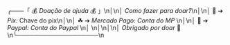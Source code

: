 ╭───「 💰 *Doação de ajuda* 💰 」\n│\n│  _Como fazer para doar?_\n│\n│ 🙈 ➔ *Pix:* Chave do pix\n│\n│ ☘ ➔ *Mercado Pago: Conta do MP* \n│\n│ 🧊 ➔ *Paypal: Conta do Paypal* \n│ \n│\n│\n│  _*Obrigado por doar*_ 🖤 \n╰───────────────────\n